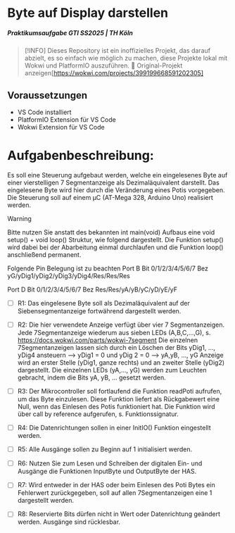 # Byte auf Display darstellen

##### Praktikumsaufgabe GTI SS2025 | TH Köln

> [!INFO]
> Dieses Repository ist ein inoffizielles Projekt, das darauf abzielt, es so einfach wie möglich zu machen, diese Projekte lokal mit Wokwi und PlatformIO auszuführen.
> 🔗 Original-Projekt anzeigen[https://wokwi.com/projects/399199668591202305]

## Voraussetzungen

- VS Code installiert
- PlatformIO Extension für VS Code
- Wokwi Extension für VS Code

##

##

# Aufgabenbeschreibung:

Es soll eine Steuerung aufgebaut werden, welche ein eingelesenes
Byte auf einer vierstelligen 7 Segmentanzeige als
Dezimaläquivalent darstellt.
Das eingelesene Byte wird hier durch die Veränderung eines Potis
vorgegeben. Die Steuerung soll auf einem µC (AT-Mega 328, Arduino Uno)
realisiert werden.

> [!WARNING]
> Bitte nutzen Sie anstatt des bekannten int main(void) Aufbaus eine void setup() + void loop() Struktur, wie folgend dargestellt. Die Funktion setup() wird dabei bei der Abarbeitung einmal durchlaufen und die Funktion loop() anschließend permanent.

Folgende Pin Belegung ist zu beachten
Port B
Bit 0/1/2/3/4/5/6/7
Bez yG/yDig1/yDig2/yDig3/yDig4/Res/Res/Res

Port D
Bit 0/1/2/3/4/5/6/7
Bez Res/Res/yA/yB/yC/yD/yE/yF

- [ ] R1: Das eingelesene Byte soll als Dezimaläquivalent auf der
      Siebensegmentanzeige fortwährend dargestellt werden.
- [ ] R2: Die hier verwendete Anzeige verfügt über vier 7
      Segmentanzeigen. Jede 7Segmentanzeige wiederum aus sieben
      LEDs (A,B,C,...,G), s. https://docs.wokwi.com/parts/wokwi-7segment
      Die einzelnen 7Segmentanzeigen lassen sich durch ein Löschen der Bits
      yDig1, ..., yDig4 ansteuern --> yDig1 = 0 und yDig 2 = 0
      --> yA,yB, ..., yG Anzeige wird an erster Stelle (yDig1, ganze rechts)
      und an zweiter Stelle (yDig2) dargestellt.
      Die einzelnen LEDs (yA,..., yG) werden zum Leuchten gebracht, indem
      die Bits yA, yB, ... gesetzt werden.

- [ ] R3: Der Mikrocontroller soll fortlaufend die Funktion readPoti aufrufen,
      um das Byte einzulesen.
      Diese Funktion liefert als Rückgabewert eine Null, wenn das Einlesen
      des Potis funktioniert hat. Die Funktion wird über
      call by reference aufgerufen, s. Funktionssignatur.

- [ ] R4: Die Datenrichtungen sollen in einer InitIO() Funktion eingestellt werden.

- [ ] R5: Alle Ausgänge sollen zu Beginn auf 1 initialisiert werden.

- [ ] R6: Nutzen Sie zum Lesen und Schreiben der digitalen Ein- und
      Ausgänge die Funktionen InputByte und OutputByte der HAS.

- [ ] R7: Wird entweder in der HAS oder beim Einlesen des Poti Bytes
      ein Fehlerwert zurückgegeben, soll auf allen 7Segmentanzeigen
      eine 1 dargestellt werden.

- [ ] R8: Reservierte Bits dürfen nicht in Wert oder Datenrichtung geändert werden.
      Ausgänge sind rücklesbar.
